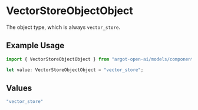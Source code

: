 # VectorStoreObjectObject

The object type, which is always `vector_store`.

## Example Usage

```typescript
import { VectorStoreObjectObject } from "argot-open-ai/models/components";

let value: VectorStoreObjectObject = "vector_store";
```

## Values

```typescript
"vector_store"
```